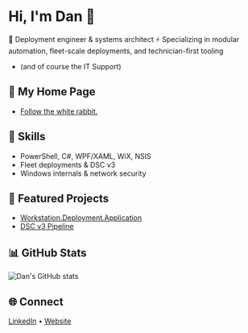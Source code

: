 # Hi, I'm Dan 👋

🚀 Deployment engineer & systems architect 
⚡ Specializing in modular automation, fleet-scale deployments, and technician-first tooling
- (and of course the IT Support)

## 💼 My Home Page
- [Follow the white rabbit.](https://thedamits.com/dan)

## 🔧 Skills
- PowerShell, C#, WPF/XAML, WiX, NSIS
- Fleet deployments & DSC v3
- Windows internals & network security

## 📂 Featured Projects
- [Workstation.Deployment.Application](https://github.com/dan-damit/WS_Setup_6)
- [DSC v3 Pipeline](https://github.com/dan-damit/WS_Setup_6/blob/main/WS_Setup_6.Core/Services/BaselineService.cs)

## 📊 GitHub Stats
![Dan's GitHub stats](https://github-readme-stats.vercel.app/api?username=dan-damit&show_icons=true&theme=radical&hide_rank=true)

## 🌐 Connect
[LinkedIn](https://www.linkedin.com/in/daniel-damit/) • [Website](https://thedamits.com/dan/)
